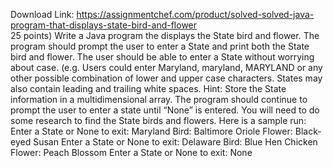 Download Link: https://assignmentchef.com/product/solved-solved-java-program-that-displays-state-bird-and-flower
<br>
25 points) Write a Java program the displays the State bird and flower. The program should prompt the user to enter a State and print both the State bird and flower. The user should be able to enter a State without worrying about case. (e.g. Users could enter Maryland, maryland, MARYLAND or any other possible combination of lower and upper case characters. States may also contain leading and trailing white spaces. Hint: Store the State information in a multidimensional array. The program should continue to prompt the user to enter a state until “None” is entered. You will need to do some research to find the State birds and flowers. Here is a sample run: Enter a State or None to exit: Maryland Bird: Baltimore Oriole Flower: Black-eyed Susan Enter a State or None to exit: Delaware Bird: Blue Hen Chicken Flower: Peach Blossom Enter a State or None to exit: None